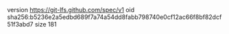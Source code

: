 version https://git-lfs.github.com/spec/v1
oid sha256:b5236e2a5edbd689f7a74a54dd8fabb798740e0cf12ac66f8bf82dcf51f3abd7
size 181
